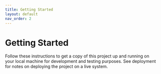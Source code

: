 ```yaml
---
title: Getting Started
layout: default
nav_order: 2
---
```


# Getting Started

Follow these instructions to get a copy of this project up and running on your local machine for development and testing purposes. See deployment for notes on deploying the project on a live system.